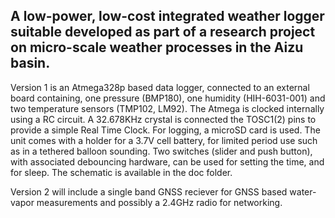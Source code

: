 ## A low-power, low-cost integrated weather logger suitable developed as part of a research project on micro-scale weather processes in the Aizu basin.

Version 1 is an Atmega328p based data logger, connected to
an external board containing, one pressure (BMP180), one humidity (HIH-6031-001)
and two temperature sensors (TMP102, LM92). The Atmega is clocked internally
using a RC circuit. A 32.678KHz crystal is connected the TOSC1(2) pins to
provide a simple Real Time Clock. For logging, a microSD card is used. The
unit comes with a holder for a 3.7V cell battery, for limited period use such
as in a tethered balloon sounding. Two switches (slider and push button),
with associated debouncing hardware, can be used for setting the time, and
for sleep. The schematic is available in the doc folder.

Version 2 will include a single band GNSS reciever for
GNSS based water-vapor measurements and possibly a 2.4GHz radio 
for networking.
